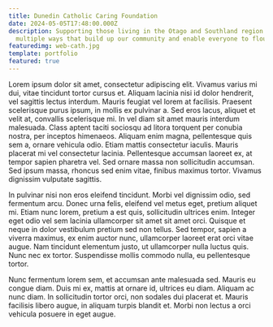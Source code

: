 ```yaml
---
title: Dunedin Catholic Caring Foundation
date: 2024-05-05T17:48:00.000Z
description: Supporting those living in the Otago and Southland region in
  multiple ways that build up our community and enable everyone to flourish
featuredimg: web-cath.jpg
template: portfolio
featured: true
---
```

Lorem ipsum dolor sit amet, consectetur adipiscing elit. Vivamus varius mi dui, vitae tincidunt tortor cursus et. Aliquam lacinia nisi id dolor hendrerit, vel sagittis lectus interdum. Mauris feugiat vel lorem at facilisis. Praesent scelerisque purus ipsum, in mollis ex pulvinar a. Sed eros lacus, aliquet et velit at, convallis scelerisque mi. In vel diam sit amet mauris interdum malesuada. Class aptent taciti sociosqu ad litora torquent per conubia nostra, per inceptos himenaeos. Aliquam enim magna, pellentesque quis sem a, ornare vehicula odio. Etiam mattis consectetur iaculis. Mauris placerat mi vel consectetur lacinia. Pellentesque accumsan laoreet ex, at tempor sapien pharetra vel. Sed ornare massa non sollicitudin accumsan. Sed ipsum massa, rhoncus sed enim vitae, finibus maximus tortor. Vivamus dignissim vulputate sagittis.

In pulvinar nisi non eros eleifend tincidunt. Morbi vel dignissim odio, sed fermentum arcu. Donec urna felis, eleifend vel metus eget, pretium aliquet mi. Etiam nunc lorem, pretium a est quis, sollicitudin ultrices enim. Integer eget odio vel sem lacinia ullamcorper sit amet sit amet orci. Quisque et neque in dolor vestibulum pretium sed non tellus. Sed tempor, sapien a viverra maximus, ex enim auctor nunc, ullamcorper laoreet erat orci vitae augue. Nam tincidunt elementum justo, ut ullamcorper nulla luctus quis. Nunc nec ex tortor. Suspendisse mollis commodo nulla, eu pellentesque tortor.

Nunc fermentum lorem sem, et accumsan ante malesuada sed. Mauris eu congue diam. Duis mi ex, mattis at ornare id, ultrices eu diam. Aliquam ac nunc diam. In sollicitudin tortor orci, non sodales dui placerat et. Mauris facilisis libero augue, in aliquam turpis blandit et. Morbi non lectus a orci vehicula posuere in eget augue.
